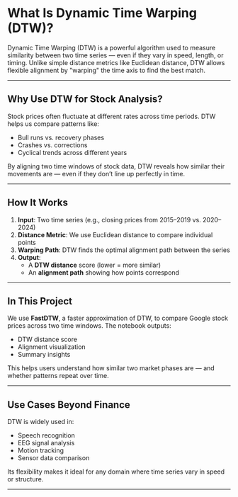#  What Is Dynamic Time Warping (DTW)?

Dynamic Time Warping (DTW) is a powerful algorithm used to measure similarity between two time series — even if they vary in speed, length, or timing. Unlike simple distance metrics like Euclidean distance, DTW allows flexible alignment by "warping" the time axis to find the best match.

---

##  Why Use DTW for Stock Analysis?

Stock prices often fluctuate at different rates across time periods. DTW helps us compare patterns like:

- Bull runs vs. recovery phases
- Crashes vs. corrections
- Cyclical trends across different years

By aligning two time windows of stock data, DTW reveals how similar their movements are — even if they don’t line up perfectly in time.

---

##  How It Works

1. **Input**: Two time series (e.g., closing prices from 2015–2019 vs. 2020–2024)
2. **Distance Metric**: We use Euclidean distance to compare individual points
3. **Warping Path**: DTW finds the optimal alignment path between the series
4. **Output**:
   - A **DTW distance** score (lower = more similar)
   - An **alignment path** showing how points correspond

---

## In This Project

We use **FastDTW**, a faster approximation of DTW, to compare Google stock prices across two time windows. The notebook outputs:

- DTW distance score
- Alignment visualization
- Summary insights

This helps users understand how similar two market phases are — and whether patterns repeat over time.

---

##  Use Cases Beyond Finance

DTW is widely used in:
-  Speech recognition
-  EEG signal analysis
-  Motion tracking
-  Sensor data comparison

Its flexibility makes it ideal for any domain where time series vary in speed or structure.

---
